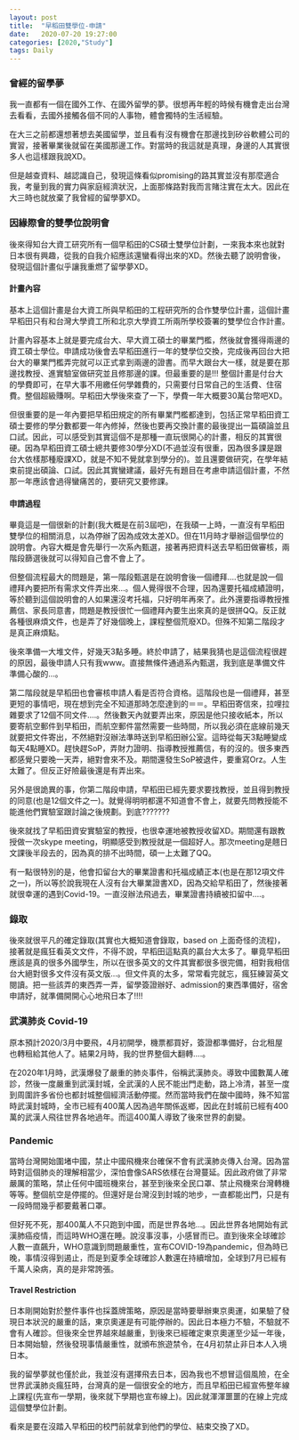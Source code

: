 ```yaml
---
layout: post
title:  "早稻田雙學位-申請"
date:   2020-07-20 19:27:00
categories: [2020,"Study"]
tags: Daily
---
```


### 曾經的留學夢

我一直都有一個在國外工作、在國外留學的夢。很想再年輕的時候有機會走出台灣去看看，去國外接觸各個不同的人事物，體會獨特的生活經驗。

在大三之前都還想著想去美國留學，並且看有沒有機會在那邊找到矽谷軟體公司的實習，接著畢業後就留在美國那邊工作。對當時的我這就是真理，身邊的人其實很多人也這樣跟我說XD。

但是越查資料、越認識自己，發現這條看似promising的路其實並沒有那麼適合我，考量到我的實力與家庭經濟狀況，上面那條路對我而言賭注實在太大。因此在大三時也就放棄了我曾經的留學夢XD。

### 因緣際會的雙學位說明會

後來得知台大資工研究所有一個早稻田的CS碩士雙學位計劃，一來我本來也就對日本很有興趣，從我的自我介紹應該還蠻看得出來的XD。然後去聽了說明會後，發現這個計畫似乎讓我重燃了留學夢XD。

#### 計畫內容

基本上這個計畫是台大資工所與早稻田的工程研究所的合作雙學位計畫，這個計畫早稻田只有和台灣大學資工所和北京大學資工所兩所學校簽署的雙學位合作計畫。

計畫內容基本上就是要完成台大、早大資工碩士的畢業門檻，然後就會獲得兩邊的資工碩士學位。申請成功後會去早稻田進行一年的雙學位交換，完成後再回台大把台大的畢業門檻弄完就可以正式拿到兩邊的證書。而早大跟台大一樣，就是要在那邊找教授、進實驗室做研究並且修那邊的課。但最重要的是!!! 整個計畫是付台大的學費即可，在早大事不用繳任何學雜費的，只需要付日常自己的生活費、住宿費。整個超級賺啊。早稻田大學後來查了一下，學費一年大概要30萬台幣吧XD。

但很重要的是一年內要把早稻田規定的所有畢業門檻都達到，包括正常早稻田資工碩士要修的學分數都要一年內修掉，然後也要再交換計畫的最後提出一篇碩論並且口試。因此，可以感受到其實這個不是那種一直玩很開心的計畫，相反的其實很硬。因為早稻田資工碩士總共要修30學分XD(不過並沒有很重，因為很多課是跟台大依樣那種廢課XD，就是不知不覺就拿到學分的)。並且還要做研究，在學年結束前提出碩論、口試。因此其實蠻建議，最好先有題目在考慮申請這個計畫，不然那一年應該會過得蠻痛苦的，要研究又要修課。


#### 申請過程

畢竟這是一個很新的計劃(我大概是在前3屆吧)，在我碩一上時，一直沒有早稻田雙學位的相關消息，以為停辦了因為成效太差XD。但在11月時才舉辦這個學位的說明會。內容大概是會先舉行一次系內甄選，接著再把資料送去早稻田做審核，兩階段篩選後就可以得知自己會不會上了。

但整個流程最大的問題是，第一階段甄選是在說明會後一個禮拜....也就是說一個禮拜內要把所有需求文件弄出來...。個人覺得很不合理，因為還要托福成績證明，等於聽到這個說明會的人如果還沒考托福，只好明年再來了。此外還要指導教授推薦信、家長同意書，問題是教授很忙一個禮拜內要生出來真的是很拼QQ。反正就各種很麻煩文件，也是弄了好幾個晚上，課程整個荒廢XD。但殊不知第二階段才是真正麻煩點。

後來準備一大堆文件，好幾天3點多睡。終於申請了，結果我猜也是這個流程很趕的原因，最後申請人只有我www。直接無條件通過系內甄選，我到底是準備文件準備心酸的...。

第二階段就是早稻田也會審核申請人看是否符合資格。這階段也是一個禮拜，甚至更短的事情吧，現在想到完全不知道那時怎麼達到的＝＝。早稻田寄信來，拉哩拉雜要求了12個不同文件....。然後數天內就要弄出來，原因是他只接收紙本，所以要寄航空郵件到早稻田，而航空郵件當然需要一些時間，所以我必須在底線前幾天就要把文件寄出，不然絕對沒辦法準時送到早稻田辦公室。這時從每天3點睡變成每天4點睡XD。趕快趕SoP，弄財力證明、指導教授推薦信，有的沒的。很多東西都感覺只要晚一天弄，絕對會來不及。期間還發生SoP被退件，要重寫Orz。人生太難了。但反正好險最後還是有弄出來。

另外是很詭異的事，你第二階段申請，早稻田已經先要求要找教授，並且得到教授的同意(也是12個文件之一)。就覺得明明都還不知道會不會上，就要先問教授能不能進他們實驗室跟討論之後規劃。到底???????

後來就找了早稻田資安實驗室的教授，也很幸運地被教授收留XD。期間還有跟教授做一次skype meeting，明顯感受到教授就是一個超好人。那次meeting是翹日文課後半段去的，因為真的排不出時間，碩一上太難了QQ。

有一點很特別的是，他會扣留台大的畢業證書和托福成績正本(也是在那12項文件之一)，所以等於說我現在人沒有台大畢業證書XD，因為交給早稻田了，然後接著就很幸運的遇到Covid-19。一直沒辦法飛過去，畢業證書持續被扣留中....。

### 錄取

後來就很平凡的確定錄取(其實也大概知道會錄取，based on 上面奇怪的流程)，接著就是瘋狂看英文文件，不得不說，早稻田這點真的贏台大太多了。畢竟早稻田應該是真的很多外國學生，所以在很多英文的文件其實都很多很完備，相對我相信台大絕對很多文件沒有英文版...。但文件真的太多，常常看完就忘，瘋狂練習英文閱讀。把一些該弄的東西弄一弄，留學簽證辦好、admission的東西準備好，宿舍申請好，就準備開開心心地飛日本了!!!!


### 武漢肺炎 Covid-19

原本預計2020/3月中要飛，4月初開學，機票都買好，簽證都準備好，台北租屋也轉租給其他人了。結果2月時，我的世界整個大翻轉....。

在2020年1月時，武漢爆發了嚴重的肺炎事件，俗稱武漢肺炎。導致中國數萬人確診，然後一度嚴重到武漢封城，全武漢的人民不能出門走動，路上冷清，甚至一度到周圍許多省份也都封城整個經濟活動停擺。然而當時我們在酸中國時，殊不知當時武漢封城時，全市已經有400萬人因為過年關係返鄉，因此在封城前已經有400萬的武漢人飛往世界各地過年。而這400萬人導致了後來世界的劇變。


### Pandemic

當時台灣開始圍堵中國，禁止中國飛機來台確保不會有武漢肺炎傳入台灣。因為當時對這個肺炎的理解相當少，深怕會像SARS依樣在台灣蔓延。因此政府做了非常嚴厲的策略，禁止任何中國班機來台，甚至到後來全民口罩、禁止飛機來台灣轉機等等。整個航空是停擺的。但還好是台灣沒到封城的地步，一直都能出門，只是有一段時間幾乎都要戴著口罩。

但好死不死，那400萬人不只跑到中國，而是世界各地...。因此世界各地開始有武漢肺癌疫情，而這時WHO還在睡。說沒事沒事，小感冒而已。直到後來全球確診人數一直飆升，WHO意識到問題嚴重性，宣布COVID-19為pandemic，但為時已晚，事情沒得到遏止，而是到夏季全球確診人數還在持續增加，全球到7月已經有千萬人染病，真的是非常誇張。

#### Travel Restriction

日本剛開始對於整件事件也採蓋牌策略，原因是當時要舉辦東京奧運，如果驗了發現日本狀況的嚴重的話，東京奧運是有可能停辦的。因此日本極力不驗，不驗就不會有人確診。但後來全世界越來越嚴重，到後來已經確定東京奧運至少延一年後，日本開始驗，然後發現事情嚴重性，就頒布旅遊禁令，在4月初禁止非日本人入境日本。

我的留學夢就也僅於此，我並沒有選擇飛去日本，因為我也不想冒這個風險，在全世界武漢肺炎瘋狂時，台灣真的是一個很安全的地方，而且早稻田已經宣佈整年線上課程(先宣布一學期，後來就下學期也宣布線上)。因此就渾渾噩噩的在線上完成這個雙學位計劃。

看來是要在沒踏入早稻田的校門前就拿到他們的學位、結束交換了XD。